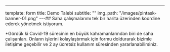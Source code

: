 ---
template: form
title: Demo Talebi
subtitle: ""
img_path: "/images/pintask-banner-01.png"
---## Saha çalışmalarımı tek bir harita üzerinden koordine ederek yönetmek istiyorum.

\*Gördük ki Covid-19 sürecinin en büyük kahramanlarından biri de saha çalışanları. Onların işlerini kolaylaştırmak için formu doldurarak bizimle iletişime geçebilir ve 2 ay ücretsiz kullanım süresinden yararlanabilirsiniz.
